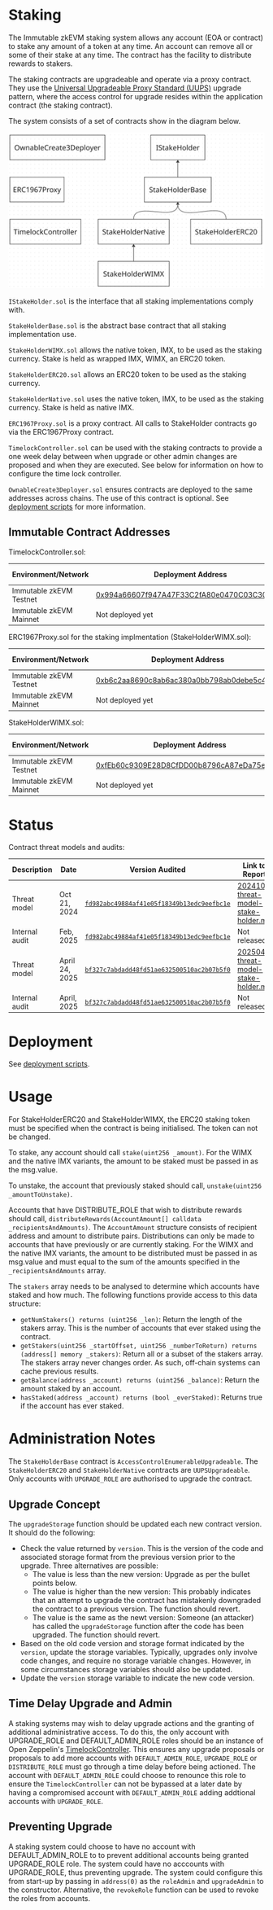 # Staking

The Immutable zkEVM staking system allows any account (EOA or contract) to stake any amount of a token at any time. An account can remove all or some of their stake at any time. The contract has the facility to distribute rewards to stakers.

The staking contracts are upgradeable and operate via a proxy contract. They use the [Universal Upgradeable Proxy Standard (UUPS)](https://eips.ethereum.org/EIPS/eip-1822) upgrade pattern, where the access control for upgrade resides within the application contract (the staking contract). 

The system consists of a set of contracts show in the diagram below.

![Staking Architecture](./staking-architecture.png)

`IStakeHolder.sol` is the interface that all staking implementations comply with.

`StakeHolderBase.sol` is the abstract base contract that all staking implementation use.

`StakeHolderWIMX.sol` allows the native token, IMX, to be used as the staking currency. Stake is held as wrapped IMX, WIMX, an ERC20 token.

`StakeHolderERC20.sol` allows an ERC20 token to be used as the staking currency.

`StakeHolderNative.sol` uses the native token, IMX, to be used as the staking currency. Stake is held as native IMX.

`ERC1967Proxy.sol` is a proxy contract. All calls to StakeHolder contracts go via the ERC1967Proxy contract.

`TimelockController.sol` can be used with the staking contracts to provide a one week delay between when upgrade or other admin changes are proposed and when they are executed. See below for information on how to configure the time lock controller.

`OwnableCreate3Deployer.sol` ensures contracts are deployed to the same addresses across chains. The use of this contract is optional. See [deployment scripts](../../script/staking/README.md) for more information.

## Immutable Contract Addresses

TimelockController.sol:

| Environment/Network      | Deployment Address | Commit Hash |
|--------------------------|--------------------|-------------|
| Immutable zkEVM Testnet  | [0x994a66607f947A47F33C2fA80e0470C03C30e289](https://explorer.testnet.immutable.com/address/0x994a66607f947A47F33C2fA80e0470C03C30e289)   | [3c458637](https://github.com/immutable/contracts/blob/3c45863765a2621c8122c2742416a897dd77ca2a/contracts/staking/README.md) |
| Immutable zkEVM Mainnet  | Not deployed yet   |   -|


ERC1967Proxy.sol for the staking implmentation (StakeHolderWIMX.sol):

| Environment/Network      | Deployment Address | Commit Hash |
|--------------------------|--------------------|-------------|
| Immutable zkEVM Testnet  | [0xb6c2aa8690c8ab6ac380a0bb798ab0debe5c4c38](https://explorer.testnet.immutable.com/address/0xb6c2aa8690c8ab6ac380a0bb798ab0debe5c4c38)   | [3c458637](https://github.com/immutable/contracts/blob/3c45863765a2621c8122c2742416a897dd77ca2a/contracts/staking/README.md) |
| Immutable zkEVM Mainnet  | Not deployed yet   |   -|


StakeHolderWIMX.sol:

| Environment/Network      | Deployment Address | Commit Hash |
|--------------------------|--------------------|-------------|
| Immutable zkEVM Testnet  | [0xfEb60c9309E28D8CfDD00b8796cA87eDa75e1943](https://explorer.testnet.immutable.com/address/0xfEb60c9309E28D8CfDD00b8796cA87eDa75e1943)   | [3c458637](https://github.com/immutable/contracts/blob/3c45863765a2621c8122c2742416a897dd77ca2a/contracts/staking/README.md)|
| Immutable zkEVM Mainnet  | Not deployed yet   |   -|

# Status

Contract threat models and audits:

| Description               | Date             |Version Audited  | Link to Report |
|---------------------------|------------------|-----------------|----------------|
| Threat model              | Oct 21, 2024     | [`fd982abc49884af41e05f18349b13edc9eefbc1e`](https://github.com/immutable/contracts/blob/fd982abc49884af41e05f18349b13edc9eefbc1e/contracts/staking/README.md) | [202410-threat-model-stake-holder.md](../../audits/staking/202410-threat-model-stake-holder.md)              |
| Internal audit            | Feb, 2025        | [`fd982abc49884af41e05f18349b13edc9eefbc1e`](https://github.com/immutable/contracts/blob/fd982abc49884af41e05f18349b13edc9eefbc1e/contracts/staking/README.md) | Not released |
| Threat model              | April 24, 2025     | [`bf327c7abdadd48fd51ae632500510ac2b07b5f0`](https://github.com/immutable/contracts/blob/bf327c7abdadd48fd51ae632500510ac2b07b5f0/contracts/staking/README.md) | [202504-threat-model-stake-holder.md](../../audits/staking/202504-threat-model-stake-holder.md)              |
| Internal audit            | April, 2025     | [`bf327c7abdadd48fd51ae632500510ac2b07b5f0`](https://github.com/immutable/contracts/blob/bf327c7abdadd48fd51ae632500510ac2b07b5f0/contracts/staking/README.md) | Not released |


# Deployment

See [deployment scripts](../../script/staking/README.md).


# Usage

For StakeHolderERC20 and StakeHolderWIMX, the ERC20 staking token must be specified when the contract is being initialised. The token can not be changed.

To stake, any account should call `stake(uint256 _amount)`. For the WIMX and the native IMX variants, the amount to be staked must be passed in as the msg.value.

To unstake, the account that previously staked should call, `unstake(uint256 _amountToUnstake)`.

Accounts that have DISTRIBUTE_ROLE that wish to distribute rewards should call, `distributeRewards(AccountAmount[] calldata _recipientsAndAmounts)`. The `AccountAmount` structure consists of recipient address and amount to distribute pairs. Distributions can only be made to accounts that have previously or are currently staking. For the WIMX and the native IMX variants, the amount to be distributed must be passed in as msg.value and must equal to the sum of the amounts specified in the `_recipientsAndAmounts` array.

The `stakers` array needs to be analysed to determine which accounts have staked and how much. The following functions provide access to this data structure:

* `getNumStakers() returns (uint256 _len)`: Return the length of the stakers array. This is the number of accounts that ever staked using the contract.
* `getStakers(uint256 _startOffset, uint256 _numberToReturn) returns (address[] memory _stakers)`: Return all or a subset of the stakers array. The stakers array never changes order. As such, off-chain systems can cache previous results.
* `getBalance(address _account) returns (uint256 _balance)`: Return the amount staked by an account.
* `hasStaked(address _account) returns (bool _everStaked)`: Returns true if the account has ever staked.

# Administration Notes

The `StakeHolderBase` contract is `AccessControlEnumerableUpgradeable`. The `StakeHolderERC20` and `StakeHolderNative` contracts are `UUPSUpgradeable`. Only accounts with `UPGRADE_ROLE` are authorised to upgrade the contract.

## Upgrade Concept

The `upgradeStorage` function should be updated each new contract version. It should do the following:

* Check the value returned by `version`. This is the version of the code and associated storage format from the previous version prior to the upgrade. Three alternatives are possible:
  * The value is less than the new version: Upgrade as per the bullet points below.
  * The value is higher than the new version: This probably indicates that an attempt to upgrade the contract has mistakenly downgraded the contract to a previous version. The function should revert.
  * The value is the same as the newt version: Someone (an attacker) has called the `upgradeStorage` function after the code has been upgraded. The function should revert.
* Based on the old code version and storage format indicated by the `version`, update the storage variables. Typically, upgrades only involve code changes, and require no storage variable changes. However, in some circumstances storage variables should also be updated.
* Update the `version` storage variable to indicate the new code version.

## Time Delay Upgrade and Admin

A staking systems may wish to delay upgrade actions and the granting of additional administrative access. To do this, the only account with UPGRADE_ROLE and DEFAULT_ADMIN_ROLE roles should be an instance of Open Zeppelin's [TimelockController](https://github.com/OpenZeppelin/openzeppelin-contracts/blob/master/contracts/governance/TimelockController.sol). This ensures any upgrade proposals or proposals to add more accounts with `DEFAULT_ADMIN_ROLE`, `UPGRADE_ROLE` or `DISTRIBUTE_ROLE` must go through a time delay before being actioned. The account with `DEFAULT_ADMIN_ROLE` could choose to renounce this role to ensure the `TimelockController` can not be bypassed at a later date by having a compromised account with  `DEFAULT_ADMIN_ROLE` adding addtional accounts with `UPGRADE_ROLE`.

## Preventing Upgrade

A staking system could choose to have no account with DEFAULT_ADMIN_ROLE to to prevent additional accounts being granted UPGRADE_ROLE role. The system could have no acccounts with UPGRADE_ROLE, thus preventing upgrade. The system could configure this from start-up by passing in `address(0)` as the `roleAdmin` and `upgradeAdmin` to the constructor. Alternative, the `revokeRole` function can be used to revoke the roles from accounts.
